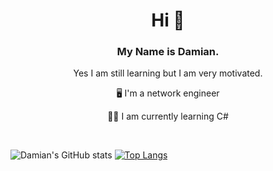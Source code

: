 <h1 align="center"> Hi 👋 </h1>
<h3 align="center"> My Name is Damian. </h3>
<p align="center"> Yes I am still learning but I am very motivated.</p>

<p align="center"> 🖥️ I'm a network engineer</p>
<p align="center"> 🧑‍💻 I am currently learning C#</p></br>

![Damian's GitHub stats](https://github-readme-stats.vercel.app/api?username=Scherlda&show_icons=true&theme=radical)
[![Top Langs](https://github-readme-stats.vercel.app/api/top-langs/?username=Scherlda&layout=compact)](https://github.com/anuraghazra/github-readme-stats)

